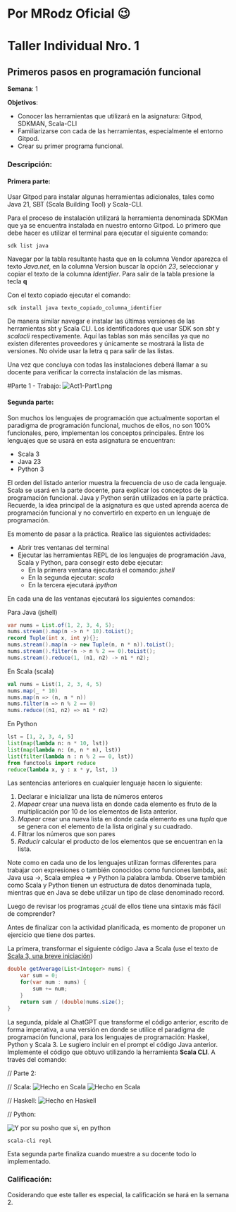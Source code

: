 # Por MRodz Oficial 😉
# Taller Individual Nro. 1
## Primeros pasos en programación funcional

**Semana**: 1

**Objetivos**:

- Conocer las herramientas que utilizará en la asignatura: Gitpod, SDKMAN, Scala-CLI
- Familiarizarse con cada de las herramientas, especialmente el entorno Gitpod.
- Crear su primer programa funcional.

### Descripción:

#### Primera parte:

Usar Gitpod para instalar algunas herramientas adicionales, tales como Java 21, SBT (Scala Building Tool) y Scala-CLI.

Para el proceso de instalación utilizará la herramienta denominada SDKMan que ya se encuentra instalada en nuestro entorno Gitpod. Lo primero que debe hacer es utilizar el terminal para ejecutar el siguiente comando:

```shell
sdk list java
```

Navegar por la tabla resultante hasta que en la columna Vendor aparezca el texto *Java.net*, en la columna Version buscar la opción *23*, seleccionar y copiar el texto de la columna *Identifier*. Para salir de la tabla presione la tecla **q**

Con el texto copiado ejecutar el comando:

```shell
sdk install java texto_copiado_columna_identifier
```

De manera similar navegar e instalar las últimas versiones de las herramientas sbt y Scala CLI. Los identificadores que usar SDK son *sbt* y *scalacli* respectivamente. Aquí las tablas son más sencillas ya que no existen diferentes proveedores y únicamente se mostrará la lista de versiones. No olvide usar la letra q para salir de las listas.

Una vez que concluya con todas las instalaciones deberá llamar a su docente para verificar la correcta instalación de las mismas.

#Parte 1 - Trabajo:
![Act1-Part1.png](b1s1-img/Act1-Part1.png)

#### Segunda parte:

Son muchos los lenguajes de programación que actualmente soportan el paradigma de programación funcional, muchos de ellos, no son 100% funcionales, pero, implementan los conceptos principales. Entre los lenguajes que se usará en esta asignatura se encuentran:

- Scala 3
- Java 23
- Python 3

El orden del listado anterior muestra la frecuencia de uso de cada lenguaje. Scala se usará en la parte docente, para explicar los conceptos de la programación funcional. Java y Python serán utilizados en la parte práctica. Recuerde, la idea principal de la asignatura es que usted aprenda acerca de programación funcional y no convertirlo en experto en un lenguaje de programación.


Es momento de pasar a la práctica. Realice las siguientes actividades:

- Abrir tres ventanas del terminal
- Ejecutar las herramientas REPL de los lenguajes de programación Java, Scala y Python, para consegir esto debe ejecutar:
	- En la primera ventana ejecutará el comando: *jshell*
	- En la segunda ejecutar: *scala*
	- En la tercera ejecutará *ipython*

En cada una de las ventanas ejecutará los siguientes comandos:

Para Java (jshell)

```java
var nums = List.of(1, 2, 3, 4, 5);
nums.stream().map(n -> n * 10).toList();
record Tuple(int x, int y){};
nums.stream().map(n -> new Tuple(n, n * n)).toList();
nums.stream().filter(n -> n % 2 == 0).toList();
nums.stream().reduce(1, (n1, n2) -> n1 * n2);
```

En Scala (scala)

```scala
val nums = List(1, 2, 3, 4, 5)
nums.map(_ * 10)                                                                              
nums.map(n => (n, n * n))
nums.filter(n => n % 2 == 0)
nums.reduce((n1, n2) => n1 * n2)
```


En Python

```python
lst = [1, 2, 3, 4, 5]
list(map(lambda n: n * 10, lst))
list(map(lambda n: (n, n * n), lst))
list(filter(lambda n : n % 2 == 0, lst))
from functools import reduce
reduce(lambda x, y : x * y, lst, 1)
```

Las sentencias anteriores en cualquier lenguaje hacen lo siguiente:

1. Declarar e inicializar una lista de números enteros
2. *Mapear* crear una nueva lista en donde cada elemento es fruto de la multiplicación por 10 de los elementos de lista anterior.
3. *Mapear* crear una nueva lista en donde cada elemento es una *tupla* que se genera con el elemento de la lista original y su cuadrado.
4. Filtrar los números que son pares
5. *Reducir* calcular el producto de los elementos que se encuentran en la lista.

Note como en cada uno de los lenguajes utilizan formas diferentes para trabajar con expresiones o también conocidos como funciones lambda, así: Java usa ->, Scala emplea => y Python la palabra lambda. Observe también como Scala y Python tienen un estructura de datos denominada tupla, mientras que en Java se debe utilizar un tipo de clase denominado record.

Luego de revisar los programas ¿cuál de ellos tiene una sintaxis más fácil de comprender?

Antes de finalizar con la actividad planificada, es momento de proponer un ejercicio que tiene dos partes.

La primera, transformar el siguiente código Java a Scala (use el texto de [Scala 3, una breve iniciación](https://github.com/jorgaf/scala-3-intro/wiki/Scala-3,-una-breve-iniciación))

```java
double getAverage(List<Integer> nums) {
	var sum = 0;
	for(var num : nums) {
		sum += num;
	}
	return sum / (double)nums.size();
}
```

La segunda, pídale al ChatGPT que transforme el código anterior, escrito de forma imperativa, a una versión en donde se utilice el paradigma de programación funcional, para los lenguajes de programación: Haskel, Python y Scala 3. Le sugiero incluir en el prompt el código Java anterior. Implemente el código que obtuvo utilizando la herramienta **Scala CLI**. A través del comando:

// Parte 2:

// Scala: 
![Hecho en Scala](b1s1-img/Part2-Act2.png)
![Hecho en Scala](b1s1-img/Part2-Act2.2.png)

// Haskell: 
![Hecho en Haskell](b1s1-img/Part2-Act2.3.png)

// Python:

![Y por su posho que si, en python](b1s1-img/Part2-Act2.4.png)



```shell
scala-cli repl
```

Esta segunda parte finaliza cuando muestre a su docente todo lo implementado.



### Calificación:

Cosiderando que este taller es especial, la calificación se hará en la semana 2.
